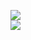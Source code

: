 [![](https://img.shields.io/badge/Made%20With-Github%20Spray-lightgrey.svg?style=for-the-badge&logo=github)](https://github.com/Annihil/github-spray#19806)  
[![](https://i.imgur.com/2DrTn0Z.gif)](https://github.com/Annihil/github-spray)